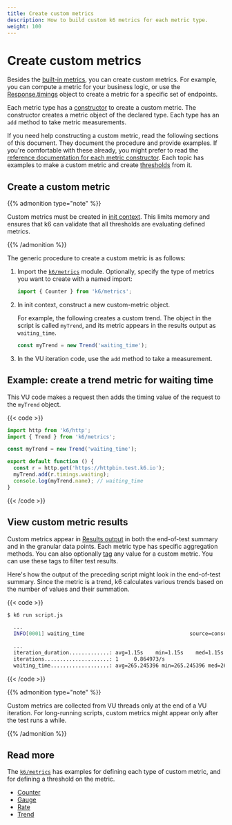 ```yaml
---
title: Create custom metrics
description: How to build custom k6 metrics for each metric type.
weight: 100
---
```


# Create custom metrics

Besides the [built-in metrics](https://grafana.com/docs/k6/<K6_VERSION>/using-k6/metrics/reference), you can create custom metrics.
For example, you can compute a metric for your business logic, or use the [Response.timings](https://grafana.com/docs/k6/<K6_VERSION>/javascript-api/k6-http/response) object to create a metric for a specific set of endpoints.

Each metric type has a [constructor](https://developer.mozilla.org/en-US/docs/Web/JavaScript/Reference/Classes/constructor) to create a custom metric.
The constructor creates a metric object of the declared type. Each type has an `add` method to take metric measurements.

If you need help constructing a custom metric, read the following sections of this document.
They document the procedure and provide examples.
If you're comfortable with these already, you might prefer to read the [reference documentation for each metric constructor](https://grafana.com/docs/k6/<K6_VERSION>/javascript-api/k6-metrics).
Each topic has examples to make a custom metric and create [thresholds](https://grafana.com/docs/k6/<K6_VERSION>/using-k6/thresholds) from it.

## Create a custom metric

{{% admonition type="note" %}}

Custom metrics must be created in [init context](https://grafana.com/docs/k6/<K6_VERSION>/using-k6/test-lifecycle).
This limits memory and ensures that k6 can validate that all thresholds are evaluating defined metrics.

{{% /admonition %}}

The generic procedure to create a custom metric is as follows:

1. Import the [`k6/metrics`](https://grafana.com/docs/k6/<K6_VERSION>/javascript-api/k6-metrics) module. Optionally, specify the type of metrics you want to create with a named import:

   ```javascript
   import { Counter } from 'k6/metrics';
   ```

1. In init context, construct a new custom-metric object.

   For example, the following creates a custom trend. The object in the script is called `myTrend`, and its metric appears in the results output as `waiting_time`.

   ```javascript
   const myTrend = new Trend('waiting_time');
   ```

1. In the VU iteration code, use the `add` method to take a measurement.

## Example: create a trend metric for waiting time

This VU code makes a request then adds the timing value of the request to the `myTrend` object.

{{< code >}}

```javascript
import http from 'k6/http';
import { Trend } from 'k6/metrics';

const myTrend = new Trend('waiting_time');

export default function () {
  const r = http.get('https://httpbin.test.k6.io');
  myTrend.add(r.timings.waiting);
  console.log(myTrend.name); // waiting_time
}
```

{{< /code >}}

## View custom metric results

Custom metrics appear in [Results output](https://grafana.com/docs/k6/<K6_VERSION>/results-output) in both the end-of-test summary and in the granular data points.
Each metric type has specific aggregation methods.
You can also optionally [tag](https://grafana.com/docs/k6/<K6_VERSION>/using-k6/tags-and-groups) any value for a custom metric.
You can use these tags to filter test results.

Here's how the output of the preceding script might look in the end-of-test summary.
Since the metric is a trend, k6 calculates various trends based on the number of values and their summation.

{{< code >}}

```bash
$ k6 run script.js

  ...
  INFO[0001] waiting_time                                  source=console

  ...
  iteration_duration.............: avg=1.15s    min=1.15s    med=1.15s    max=1.15s    p(90)=1.15s    p(95)=1.15s
  iterations.....................: 1     0.864973/s
  waiting_time...................: avg=265.245396 min=265.245396 med=265.245396 max=265.245396 p(90)=265.245396 p(95)=265.245396
```

{{< /code >}}

{{% admonition type="note" %}}

Custom metrics are collected from VU threads only at the end of a VU iteration.
For long-running scripts, custom metrics might appear only after the test runs a while.

{{% /admonition %}}

## Read more

The [`k6/metrics`](https://grafana.com/docs/k6/<K6_VERSION>/javascript-api/k6-metrics) has examples for defining each type of custom metric, and for defining a threshold on the metric.

- [Counter](https://grafana.com/docs/k6/<K6_VERSION>/javascript-api/k6-metrics/counter)
- [Gauge](https://grafana.com/docs/k6/<K6_VERSION>/javascript-api/k6-metrics/gauge)
- [Rate](https://grafana.com/docs/k6/<K6_VERSION>/javascript-api/k6-metrics/rate)
- [Trend](https://grafana.com/docs/k6/<K6_VERSION>/javascript-api/k6-metrics/trend)
